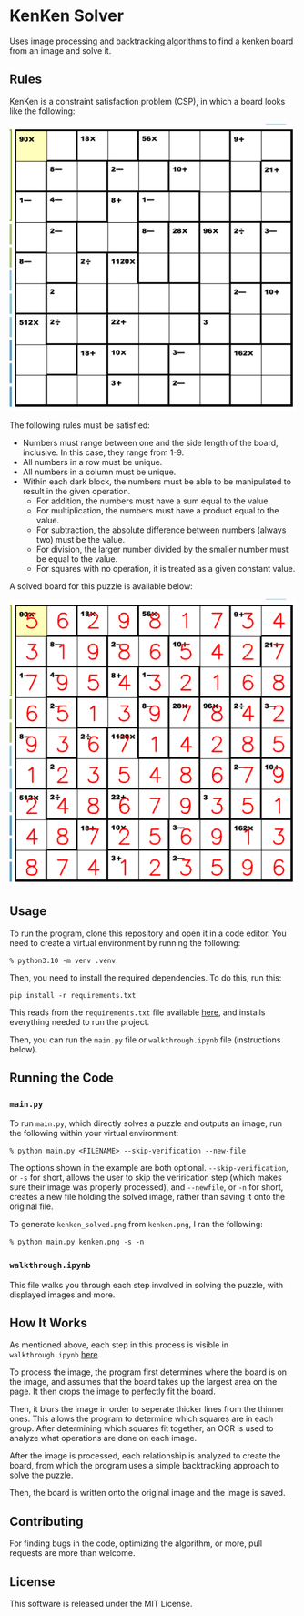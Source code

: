 # KenKen Solver

Uses image processing and backtracking algorithms to find a kenken board from an image and solve it. 

## Rules

KenKen is a constraint satisfaction problem (CSP), in which a board looks like the following:

![KenKen Board](kenken.png)

The following rules must be satisfied:
- Numbers must range between one and the side length of the board, inclusive. In this case, they range from 1-9.
- All numbers in a row must be unique.
- All numbers in a column must be unique.
- Within each dark block, the numbers must be able to be manipulated to result in the given operation.
    - For addition, the numbers must have a sum equal to the value.
    - For multiplication, the numbers must have a product equal to the value.
    - For subtraction, the absolute difference between numbers (always two) must be the value.
    - For division, the larger number divided by the smaller number must be equal to the value.
    - For squares with no operation, it is treated as a given constant value.

A solved board for this puzzle is available below:

![Solved KenKen](kenken_solved.png)

## Usage
To run the program, clone this repository and open it in a code editor. You need to create a virtual environment by running the following:

```
% python3.10 -m venv .venv
```

Then, you need to install the required dependencies. To do this, run this:

```
pip install -r requirements.txt
```

This reads from the `requirements.txt` file available [here](https://github.com/vivaansinghvi07/kenken-solver/blob/main/requirements.txt), and installs everything needed to run the project.

Then, you can run the `main.py` file or `walkthrough.ipynb` file (instructions below).

## Running the Code

### `main.py`

To run `main.py`, which directly solves a puzzle and outputs an image, run the following within your virtual environment:

```
% python main.py <FILENAME> --skip-verification --new-file
```

The options shown in the example are both optional. `--skip-verification`, or `-s` for short, allows the user to skip the verirication step (which makes sure their image was properly processed), and `--newfile`, or `-n` for short, creates a new file holding the solved image, rather than saving it onto the original file.

To generate `kenken_solved.png` from `kenken.png`, I ran the following:

```
% python main.py kenken.png -s -n
```

### `walkthrough.ipynb`

This file walks you through each step involved in solving the puzzle, with displayed images and more.

## How It Works

As mentioned above, each step in this process is visible in `walkthrough.ipynb` [here](https://github.com/vivaansinghvi07/kenken-solver/blob/main/walkthrough.ipynb).

To process the image, the program first determines where the board is on the image, and assumes that the board takes up the largest area on the page. It then crops the image to perfectly fit the board.

Then, it blurs the image in order to seperate thicker lines from the thinner ones. This allows the program to determine which squares are in each group. After determining which squares fit together, an OCR is used to analyze what operations are done on each image.

After the image is processed, each relationship is analyzed to create the board, from which the program uses a simple backtracking approach to solve the puzzle.

Then, the board is written onto the original image and the image is saved.


## Contributing

For finding bugs in the code, optimizing the algorithm, or more, pull requests are more than welcome.

## License

This software is released under the MIT License.